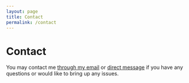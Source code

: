 ```yaml
---
layout: page
title: Contact
permalink: /contact
---
```


# Contact

You may contact me [through my email](mailto:artxharu@gmail.com) or [direct message](https://instagram.com/haru.live) if you have any questions or would like to bring up any issues.

